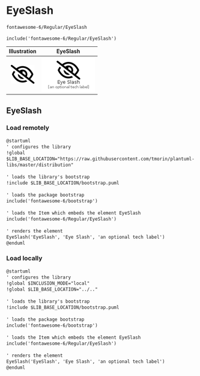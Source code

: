 # EyeSlash


```text
fontawesome-6/Regular/EyeSlash
```

```text
include('fontawesome-6/Regular/EyeSlash')
```



| Illustration | EyeSlash |
| :---: | :---: |
| ![illustration for Illustration](../../fontawesome-6/Regular/EyeSlash.png) | ![illustration for EyeSlash](../../fontawesome-6/Regular/EyeSlash.Local.png) |




## EyeSlash

### Load remotely
```plantuml
@startuml
' configures the library
!global $LIB_BASE_LOCATION="https://raw.githubusercontent.com/tmorin/plantuml-libs/master/distribution"

' loads the library's bootstrap
!include $LIB_BASE_LOCATION/bootstrap.puml

' loads the package bootstrap
include('fontawesome-6/bootstrap')

' loads the Item which embeds the element EyeSlash
include('fontawesome-6/Regular/EyeSlash')

' renders the element
EyeSlash('EyeSlash', 'Eye Slash', 'an optional tech label')
@enduml
```

### Load locally
```plantuml
@startuml
' configures the library
!global $INCLUSION_MODE="local"
!global $LIB_BASE_LOCATION="../.."

' loads the library's bootstrap
!include $LIB_BASE_LOCATION/bootstrap.puml

' loads the package bootstrap
include('fontawesome-6/bootstrap')

' loads the Item which embeds the element EyeSlash
include('fontawesome-6/Regular/EyeSlash')

' renders the element
EyeSlash('EyeSlash', 'Eye Slash', 'an optional tech label')
@enduml
```

